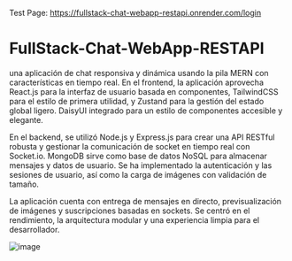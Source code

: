 Test Page: https://fullstack-chat-webapp-restapi.onrender.com/login

# FullStack-Chat-WebApp-RESTAPI
una aplicación de chat responsiva y dinámica usando la pila MERN con características en tiempo real. En el frontend, la aplicación aprovecha React.js para la interfaz de usuario basada en componentes, TailwindCSS para el estilo de primera utilidad, y Zustand para la gestión del estado global ligero. DaisyUI integrado para un estilo de componentes accesible y elegante.

En el backend, se utilizó Node.js y Express.js para crear una API RESTful robusta y gestionar la comunicación de socket en tiempo real con Socket.io. MongoDB sirve como base de datos NoSQL para almacenar mensajes y datos de usuario. Se ha implementado la autenticación y las sesiones de usuario, así como la carga de imágenes con validación de tamaño.

La aplicación cuenta con entrega de mensajes en directo, previsualización de imágenes y suscripciones basadas en sockets. Se centró en el rendimiento, la arquitectura modular y una experiencia limpia para el desarrollador.

![image](https://github.com/user-attachments/assets/79782d69-d3ad-4337-8264-d4f451b1f253)
